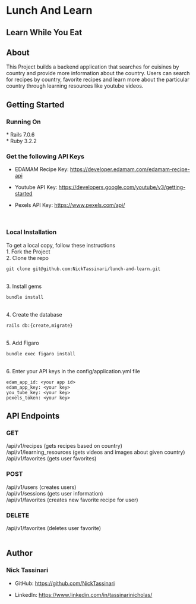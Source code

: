 <h1>Lunch And Learn</h1>
<h2>Learn While You Eat</h2>

<h2>About</h2>
This Project builds a backend application that searches for cuisines by country and provide more information about the country. Users can search for recipes by country, favorite recipes and learn more about the particular country through learning resources like youtube videos.

<h2>Getting Started</h2>
<h3>Running On</h3>
* Rails 7.0.6 <br>
* Ruby 3.2.2 <br>

<h3>Get the following API Keys</h3>

* EDAMAM Recipe Key: https://developer.edamam.com/edamam-recipe-api

* Youtube API Key: https://developers.google.com/youtube/v3/getting-started

* Pexels API Key: https://www.pexels.com/api/
<br>
<h3>Local Installation</h3>
To get a local copy, follow these instructions<br>
1. Fork the Project<br>
2. Clone the repo<br>

```
git clone git@github.com:NickTassinari/lunch-and-learn.git
```
<br>
3. Install gems <br>

```
bundle install
```
<br>
4. Create the database 


```
rails db:{create,migrate} 
```
<br>
5. Add Figaro 

```
bundle exec figaro install
```
<br>
6. Enter your API keys in the config/application.yml file

```
edam_app_id: <your app id>
edam_app_key: <your key>	
you_tube_key: <your key>
pexels_token: <your key>
```



<h2>API Endpoints</h2>

<h3>GET</h3>
/api/v1/recipes (gets recipes based on country)<br>
/api/v1/learning_resources (gets videos and images about given country)<br>
/api/v1/favorites (gets user favorites)<br>

<h3>POST</h3>
/api/v1/users (creates users)<br>
/api/v1/sessions (gets user information)<br>
/api/v1/favorites (creates new favorite recipe for user)<br>

<h3>DELETE</h3>
/api/v1/favorites (deletes user favorite)<br>

<br>

<h2>Author</h2>
<h3>Nick Tassinari</h3>

* GitHub: https://github.com/NickTassinari <br>

* LinkedIn: https://www.linkedin.com/in/tassinarinicholas/
